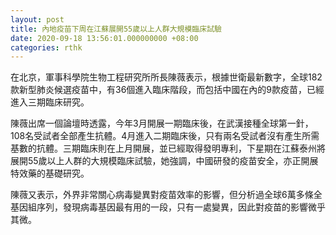 ```yaml
---
layout: post
title: 內地疫苗下周在江蘇展開55歲以上人群大規模臨床試驗
date: 2020-09-18 13:56:01.000000000 +08:00
categories: rthk
---
```


在北京，軍事科學院生物工程研究所所長陳薇表示，根據世衛最新數字，全球182款新型肺炎候選疫苗中，有36個進入臨床階段，而包括中國在內的9款疫苗，已經進入三期臨床研究。

陳薇出席一個論壇時透露，今年3月開展一期臨床後，在武漢接種全球第一針，108名受試者全部產生抗體。4月進入二期臨床後，只有兩名受試者沒有產生所需基數的抗體。三期臨床則在上月開展，並已經取得發明專利，下星期在江蘇泰州將展開55歲以上人群的大規模臨床試驗，她強調，中國研發的疫苗安全，亦正開展特效藥的基礎研究。

陳薇又表示，外界非常關心病毒變異對疫苗效率的影響，但分析過全球6萬多條全基因組序列，發現病毒基因最有用的一段，只有一處變異，因此對疫苗的影響微乎其微。
